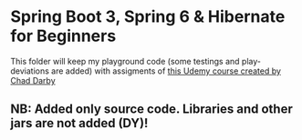 # Spring Boot 3, Spring 6 & Hibernate for Beginners

This folder will keep my playground code (some testings and play-deviations are added) with assigments of [this Udemy course created by Chad Darby](https://www.udemy.com/course/spring-hibernate-tutorial/)

## NB: Added only source code. Libraries and other jars are not added (DY)!